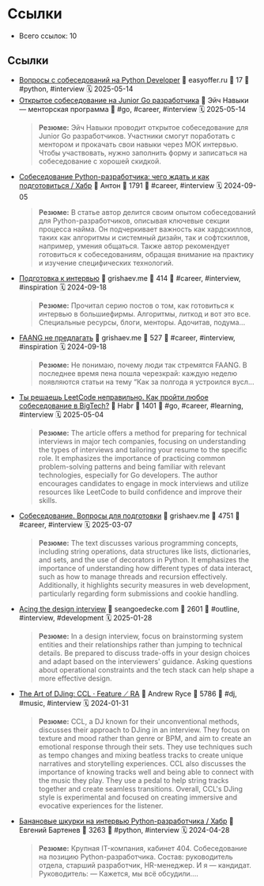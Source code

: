 # Ссылки

- Всего ссылок: 10

## Ссылки

- [Вопросы с собеседований на Python Developer](https://easyoffer.ru/rating/python_developer) 👤 easyoffer.ru 💬 17 🔖 #python, #interview 🗓️ 2025-05-14
- [Открытое собеседование на Junior Go разработчика](https://m.youtube.com/watch?v=MmIdk_0HhVI) 👤 Эйч Навыки — менторская программа 🔖 #go, #career, #interview 🗓️ 2025-05-14
    > **Резюме:** Эйч Навыки проводит открытое собеседование для Junior Go разработчиков. Участники смогут поработать с ментором и прокачать свои навыки через МОК интервью. Чтобы участвовать, нужно заполнить форму и записаться на собеседование с хорошей скидкой.
- [Собеседование Python-разработчика: чего ждать и как подготовиться / Хабр](https://habr.com/ru/companies/yandex_praktikum/articles/828928/) 👤 Антон 💬 1791 🔖 #career, #interview 🗓️ 2024-09-05
    > **Резюме:** В статье автор делится своим опытом собеседований для Python-разработчиков, описывая ключевые секции процесса найма. Он подчеркивает важность как хардскиллов, таких как алгоритмы и системный дизайн, так и софтскиллов, например, умения общаться. Также автор рекомендует готовиться к собеседованиям, обращая внимание на практику и изучение специфических технологий.
- [Подготовка к интервью](https://grishaev.me/no-faang-2/) 👤 grishaev.me 💬 414 🔖 #career, #interview, #inspiration 🗓️ 2024-09-18
    > **Резюме:** Прочитал серию постов о том, как готовиться к интервью в большиефирмы. Алгоритмы, литкод и вот это все. Специальные ресурсы, блоги, менторы. Адочитав, подума...
- [FAANG не предлагать](https://grishaev.me/no-faang/) 👤 grishaev.me 💬 527 🔖 #career, #interview, #inspiration 🗓️ 2024-09-18
    > **Резюме:** Не понимаю, почему люди так стремятся FAANG. В последнее время пена пошла черезкрай: каждую неделю появляются статьи на тему “Как за полгода я устроился вусл...
- [Ты решаешь LeetCode неправильно. Как пройти любое собеседование в BigTech?](https://habr.com/ru/articles/906642/) 👤 Habr 💬 1401 🔖 #go, #career, #learning, #interview 🗓️ 2025-05-04
    > **Резюме:** The article offers a method for preparing for technical interviews in major tech companies, focusing on understanding the types of interviews and tailoring your resume to the specific role. It emphasizes the importance of practicing common problem-solving patterns and being familiar with relevant technologies, especially for Go developers. The author encourages candidates to engage in mock interviews and utilize resources like LeetCode to build confidence and improve their skills.
- [Собеседование. Вопросы для подготовки](https://grishaev.me/interview/) 👤 grishaev.me 💬 4751 🔖 #career, #interview 🗓️ 2025-03-07
    > **Резюме:** The text discusses various programming concepts, including string operations, data structures like lists, dictionaries, and sets, and the use of decorators in Python. It emphasizes the importance of understanding how different types of data interact, such as how to manage threads and recursion effectively. Additionally, it highlights security measures in web development, particularly regarding form submissions and cookie handling.
- [Acing the design interview](https://www.seangoedecke.com/acing-the-design-interview/) 👤 seangoedecke.com 💬 2601 🔖 #outline, #interview, #development 🗓️ 2025-01-28
    > **Резюме:** In a design interview, focus on brainstorming system entities and their relationships rather than jumping to technical details. Be prepared to discuss trade-offs in your design choices and adapt based on the interviewers' guidance. Asking questions about operational constraints and the tech stack can help shape a more effective design.
- [The Art of DJing: CCL · Feature ⟋ RA](https://ra.co/features/4303) 👤 Andrew Ryce 💬 5786 🔖 #dj, #music, #interview 🗓️ 2024-01-31
    > **Резюме:** CCL, a DJ known for their unconventional methods, discusses their approach to DJing in an interview. They focus on texture and mood rather than genre or BPM, and aim to create an emotional response through their sets. They use techniques such as tempo changes and mixing beatless tracks to create unique narratives and storytelling experiences. CCL also discusses the importance of knowing tracks well and being able to connect with the music they play. They use a pedal to help string tracks together and create seamless transitions. Overall, CCL's DJing style is experimental and focused on creating immersive and evocative experiences for the listener.
- [Банановые шкурки на интервью Python-разработчика / Хабр](https://habr.com/ru/companies/yandex_praktikum/articles/805665/) 👤 Евгений Бартенев 💬 3263 🔖 #python, #interview 🗓️ 2024-04-28
    > **Резюме:** Крупная IT-компания, кабинет 404. Собеседование на позицию Python-разработчика. Состав: руководитель отдела, старший разработчик, HR-менеджер. И я — кандидат. Руководитель: — Кажется, мы всё обсудили....
